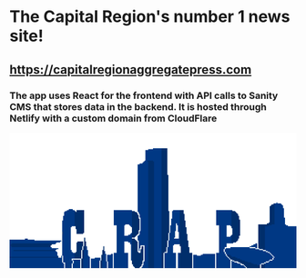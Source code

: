 # The Capital Region's number 1 news site!

## https://capitalregionaggregatepress.com

### The app uses React for the frontend with API calls to Sanity CMS that stores data in the backend. It is hosted through Netlify with a custom domain from CloudFlare

![Capital Region Aggregate Press Logo](/public/images/logoblue.png)